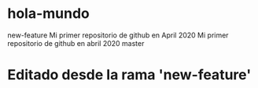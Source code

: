 # hola-mundo
 new-feature
Mi primer repositorio de github en April 2020
Mi primer repositorio de github en abril 2020
master

# Editado desde la rama 'new-feature'
